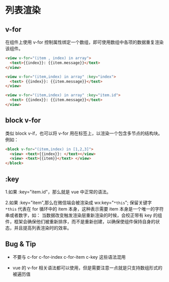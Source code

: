 # 列表渲染

## v-for

在组件上使用 v-for 控制属性绑定一个数组，即可使用数组中各项的数据重复渲染该组件。

```html
<view v-for="(item , index) in array">
  <text>{{index}}: {{item.message}}</text>
</view>
```

```html
<view v-for="(item,index) in array" :key="index">
  <text> {{index}}: {{item.message}}</text>
</view>
```

```html
<view v-for="(item,index) in array" :key="item.id">
  <text> {{index}}: {{item.message}}</text>
</view>
```

## block v-for

类似 block v-if，也可以将 v-for 用在<block/>标签上，以渲染一个包含多节点的结构块。例如：

```html
<block v-for="(item,index) in [1,2,3]">
  <view> <text>{{index}}: </text></view>
  <view> <text>{{item}}</text> </view>
</block>
```

## :key

1.如果 :key="item.id"，那么就是 vue 中正常的语法。

2.如果 :key="item",那么在微信端会被渲染成 wx:key="`*this`"; 保留关键字 `*this` 代表在 for 循环中的 item 本身，这种表示需要 item 本身是一个唯一的字符串或者数字，如：
当数据改变触发渲染层重新渲染的时候，会校正带有 key 的组件，框架会确保他们被重新排序，而不是重新创建，以确保使组件保持自身的状态，并且提高列表渲染时的效率。

## Bug & Tip

- 不要与 c-for c-for-index c-for-item c-key 这些语法混用

- vue 的 v-for 相关语法都可以使用，但是需要注意一点就是只支持数组形式的被遍历值
